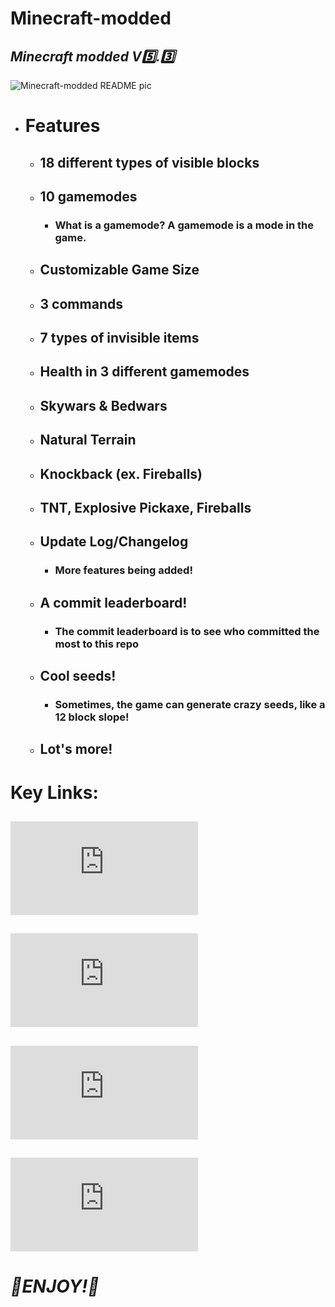 # Minecraft-modded
 ## *Minecraft modded V5️⃣.3️⃣*

 ![Minecraft-modded README pic](https://github.com/Wax01-Wax01/Minecraft-modded/assets/171621651/ef494bae-e059-4b93-a7c8-7c867c165c86)

- # Features
  - ## 18 different types of visible blocks
  - ## 10 gamemodes
    - ### What is a gamemode? A gamemode is a mode in the game.
  - ## Customizable Game Size
  - ## 3 commands
  - ## 7 types of invisible items
  - ## Health in 3 different gamemodes
  - ## Skywars & Bedwars
  - ## Natural Terrain
  - ## Knockback (ex. Fireballs)
  - ## TNT, Explosive Pickaxe, Fireballs
  - ## Update Log/Changelog
    - ### More features being added!
  - ## A commit leaderboard!
    - ### The commit leaderboard is to see who committed the most to this repo
  - ## Cool seeds!
    - ### Sometimes, the game can generate crazy seeds, like a 12 block slope!
  - ## Lot's more!

# Key Links:
## ![CODE](https://github.com/Wax01-Wax01/Minecraft-modded/blob/main/Minecraft2.py)
## ![COMMIT LEADERBOARD](https://github.com/Wax01-Wax01/Minecraft-modded/blob/main/README-commitLeaderboard.md)
## ![UPDATE LOG](https://github.com/Wax01-Wax01/Minecraft-modded/blob/main/README-updateLog.md)
## ![TRY TO GET THESE ITEMS](https://github.com/Wax01-Wax01/Minecraft-modded/blob/main/README-hardestItemsToObtain.md)

# *💎ENJOY!🙂*